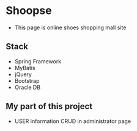 # Shoopse 

* This page is online shoes shopping mall site


## Stack

* Spring Framework
* MyBatis
* jQuery
* Bootstrap
* Oracle DB



## My part of this project

* USER information CRUD in administrator page
